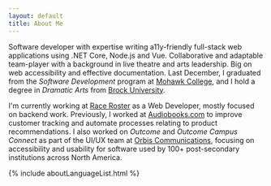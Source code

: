 ```yaml
---
layout: default
title: About Me
---
```


Software developer with expertise writing a11y-friendly full-stack web applications using .NET Core, Node.js and Vue. Collaborative and adaptable team-player with a background in live theatre and arts leadership. Big on web accessibility and effective documentation. Last December, I graduated from the _Software Development_ program at [Mohawk College](https://mohawkcollege.ca), and I hold a degree in _Dramatic Arts_ from [Brock University](https://brocku.ca).

I'm currently working at [Race Roster](https://www.raceroster.com) as a Web Developer, mostly focused on backend work. Previously, I worked at [Audiobooks.com](https://www.audiobooks.com) to improve customer tracking and automate processes relating to product recommendations. I also worked on _Outcome_ and _Outcome Campus Connect_ as part of the UI/UX team at [Orbis Communications](https://www.orbiscommunications.com), focusing on accessibility and usability for software used by 100+ post-secondary institutions across North America.

{% include aboutLanguageList.html %}